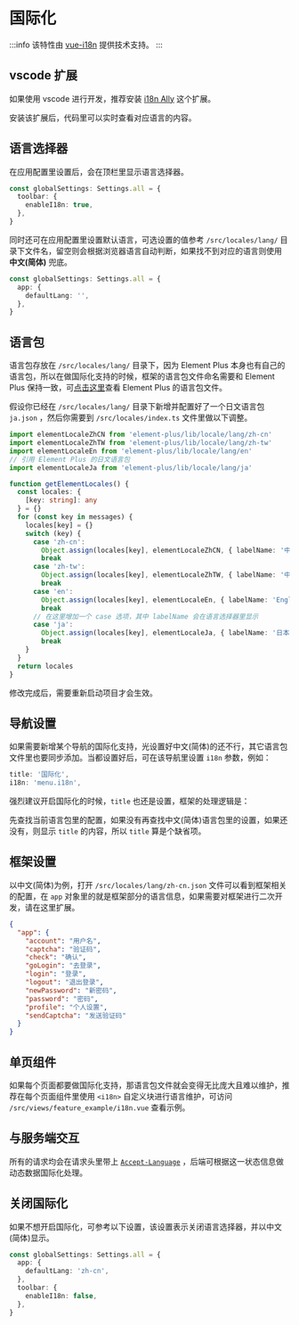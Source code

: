 # 国际化 <sup class="pro-badge" />

:::info
该特性由 [vue-i18n](https://vue-i18n.intlify.dev/) 提供技术支持。
:::

## vscode 扩展

如果使用 vscode 进行开发，推荐安装 [i18n Ally](https://marketplace.visualstudio.com/items?itemName=Lokalise.i18n-ally) 这个扩展。

安装该扩展后，代码里可以实时查看对应语言的内容。

<ZoomImg src="/i18n-ally.png" />

## 语言选择器

在应用配置里设置后，会在顶栏里显示语言选择器。

```ts {2-4}
const globalSettings: Settings.all = {
  toolbar: {
    enableI18n: true,
  },
}
```

同时还可在应用配置里设置默认语言，可选设置的值参考 `/src/locales/lang/` 目录下文件名，留空则会根据浏览器语言自动判断，如果找不到对应的语言则使用 **中文(简体)** 兜底。

```ts {2-4}
const globalSettings: Settings.all = {
  app: {
    defaultLang: '',
  },
}
```

## 语言包

语言包存放在 `/src/locales/lang/` 目录下，因为 Element Plus 本身也有自己的语言包，所以在做国际化支持的时候，框架的语言包文件命名需要和 Element Plus 保持一致，可[点击这里](https://github.com/element-plus/element-plus/tree/dev/packages/locale/lang)查看 Element Plus 的语言包文件。

假设你已经在 `/src/locales/lang/` 目录下新增并配置好了一个日文语言包 `ja.json` ，然后你需要到 `/src/locales/index.ts` 文件里做以下调整。

```ts {4-5,23-26}
import elementLocaleZhCN from 'element-plus/lib/locale/lang/zh-cn'
import elementLocaleZhTW from 'element-plus/lib/locale/lang/zh-tw'
import elementLocaleEn from 'element-plus/lib/locale/lang/en'
// 引用 Element Plus 的日文语言包
import elementLocaleJa from 'element-plus/lib/locale/lang/ja'

function getElementLocales() {
  const locales: {
    [key: string]: any
  } = {}
  for (const key in messages) {
    locales[key] = {}
    switch (key) {
      case 'zh-cn':
        Object.assign(locales[key], elementLocaleZhCN, { labelName: '中文(简体)' })
        break
      case 'zh-tw':
        Object.assign(locales[key], elementLocaleZhTW, { labelName: '中文(繁體)' })
        break
      case 'en':
        Object.assign(locales[key], elementLocaleEn, { labelName: 'English' })
        break
      // 在这里增加一个 case 选项，其中 labelName 会在语言选择器里显示
      case 'ja':
        Object.assign(locales[key], elementLocaleJa, { labelName: '日本語' })
        break
    }
  }
  return locales
}
```

修改完成后，需要重新启动项目才会生效。

## 导航设置

如果需要新增某个导航的国际化支持，光设置好中文(简体)的还不行，其它语言包文件里也要同步添加。当都设置好后，可在该导航里设置 `i18n` 参数，例如：

```ts {2}
title: '国际化',
i18n: 'menu.i18n',
```

强烈建议开启国际化的时候，`title` 也还是设置，框架的处理逻辑是：

先查找当前语言包里的配置，如果没有再查找中文(简体)语言包里的设置，如果还没有，则显示 `title` 的内容，所以 `title` 算是个缺省项。

## 框架设置

以中文(简体)为例，打开 `/src/locales/lang/zh-cn.json` 文件可以看到框架相关的配置，在 `app` 对象里的就是框架部分的语言信息，如果需要对框架进行二次开发，请在这里扩展。

```json
{
  "app": {
    "account": "用户名",
    "captcha": "验证码",
    "check": "确认",
    "goLogin": "去登录",
    "login": "登录",
    "logout": "退出登录",
    "newPassword": "新密码",
    "password": "密码",
    "profile": "个人设置",
    "sendCaptcha": "发送验证码"
  }
}
```

## 单页组件

如果每个页面都要做国际化支持，那语言包文件就会变得无比庞大且难以维护，推荐在每个页面组件里使用 `<i18n>` 自定义块进行语言维护，可访问 `/src/views/feature_example/i18n.vue` 查看示例。

## 与服务端交互

所有的请求均会在请求头里带上 [`Accept-Language`](https://developer.mozilla.org/zh-CN/docs/Web/HTTP/Headers/Accept-Language) ，后端可根据这一状态信息做动态数据国际化处理。

## 关闭国际化

如果不想开启国际化，可参考以下设置，该设置表示关闭语言选择器，并以中文(简体)显示。

```ts {2-7}
const globalSettings: Settings.all = {
  app: {
    defaultLang: 'zh-cn',
  },
  toolbar: {
    enableI18n: false,
  },
}
```
